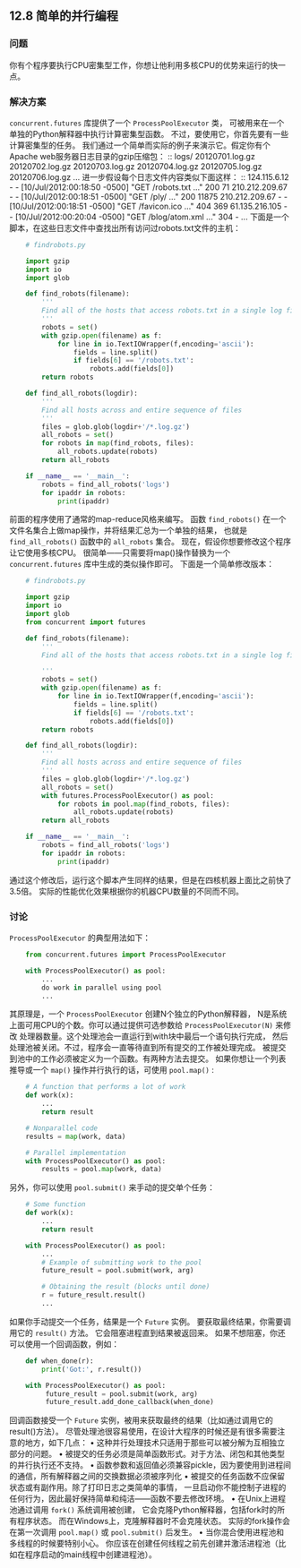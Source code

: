 ## 12.8 简单的并行编程 ##
### 问题 ###
你有个程序要执行CPU密集型工作，你想让他利用多核CPU的优势来运行的快一点。
### 解决方案 ###
``concurrent.futures`` 库提供了一个 ``ProcessPoolExecutor`` 类，
可被用来在一个单独的Python解释器中执行计算密集型函数。
不过，要使用它，你首先要有一些计算密集型的任务。
我们通过一个简单而实际的例子来演示它。假定你有个Apache web服务器日志目录的gzip压缩包：
::
    logs/
       20120701.log.gz
       20120702.log.gz
       20120703.log.gz
       20120704.log.gz
       20120705.log.gz
       20120706.log.gz
       ...
进一步假设每个日志文件内容类似下面这样：
::
    124.115.6.12 - - [10/Jul/2012:00:18:50 -0500] "GET /robots.txt ..." 200 71
    210.212.209.67 - - [10/Jul/2012:00:18:51 -0500] "GET /ply/ ..." 200 11875
    210.212.209.67 - - [10/Jul/2012:00:18:51 -0500] "GET /favicon.ico ..." 404 369
    61.135.216.105 - - [10/Jul/2012:00:20:04 -0500] "GET /blog/atom.xml ..." 304 -
    ...
下面是一个脚本，在这些日志文件中查找出所有访问过robots.txt文件的主机：
```python
    # findrobots.py

    import gzip
    import io
    import glob

    def find_robots(filename):
        '''
        Find all of the hosts that access robots.txt in a single log file
        '''
        robots = set()
        with gzip.open(filename) as f:
            for line in io.TextIOWrapper(f,encoding='ascii'):
                fields = line.split()
                if fields[6] == '/robots.txt':
                    robots.add(fields[0])
        return robots

    def find_all_robots(logdir):
        '''
        Find all hosts across and entire sequence of files
        '''
        files = glob.glob(logdir+'/*.log.gz')
        all_robots = set()
        for robots in map(find_robots, files):
            all_robots.update(robots)
        return all_robots

    if __name__ == '__main__':
        robots = find_all_robots('logs')
        for ipaddr in robots:
            print(ipaddr)

```
前面的程序使用了通常的map-reduce风格来编写。
函数 ``find_robots()`` 在一个文件名集合上做map操作，并将结果汇总为一个单独的结果，
也就是 ``find_all_robots()`` 函数中的 ``all_robots`` 集合。
现在，假设你想要修改这个程序让它使用多核CPU。
很简单——只需要将map()操作替换为一个 ``concurrent.futures`` 库中生成的类似操作即可。
下面是一个简单修改版本：
```python
    # findrobots.py

    import gzip
    import io
    import glob
    from concurrent import futures

    def find_robots(filename):
        '''
        Find all of the hosts that access robots.txt in a single log file

        '''
        robots = set()
        with gzip.open(filename) as f:
            for line in io.TextIOWrapper(f,encoding='ascii'):
                fields = line.split()
                if fields[6] == '/robots.txt':
                    robots.add(fields[0])
        return robots

    def find_all_robots(logdir):
        '''
        Find all hosts across and entire sequence of files
        '''
        files = glob.glob(logdir+'/*.log.gz')
        all_robots = set()
        with futures.ProcessPoolExecutor() as pool:
            for robots in pool.map(find_robots, files):
                all_robots.update(robots)
        return all_robots

    if __name__ == '__main__':
        robots = find_all_robots('logs')
        for ipaddr in robots:
            print(ipaddr)

```
通过这个修改后，运行这个脚本产生同样的结果，但是在四核机器上面比之前快了3.5倍。
实际的性能优化效果根据你的机器CPU数量的不同而不同。
### 讨论 ###
``ProcessPoolExecutor`` 的典型用法如下：
```python
    from concurrent.futures import ProcessPoolExecutor

    with ProcessPoolExecutor() as pool:
        ...
        do work in parallel using pool
        ...

```
其原理是，一个 ``ProcessPoolExecutor`` 创建N个独立的Python解释器，
N是系统上面可用CPU的个数。你可以通过提供可选参数给 ``ProcessPoolExecutor(N)`` 来修改
处理器数量。这个处理池会一直运行到with块中最后一个语句执行完成，
然后处理池被关闭。不过，程序会一直等待直到所有提交的工作被处理完成。
被提交到池中的工作必须被定义为一个函数。有两种方法去提交。
如果你想让一个列表推导或一个 ``map()`` 操作并行执行的话，可使用 ``pool.map()`` :
```python
    # A function that performs a lot of work
    def work(x):
        ...
        return result

    # Nonparallel code
    results = map(work, data)

    # Parallel implementation
    with ProcessPoolExecutor() as pool:
        results = pool.map(work, data)

```
另外，你可以使用 ``pool.submit()`` 来手动的提交单个任务：
```python
    # Some function
    def work(x):
        ...
        return result

    with ProcessPoolExecutor() as pool:
        ...
        # Example of submitting work to the pool
        future_result = pool.submit(work, arg)

        # Obtaining the result (blocks until done)
        r = future_result.result()
        ...

```
如果你手动提交一个任务，结果是一个 ``Future`` 实例。
要获取最终结果，你需要调用它的 ``result()`` 方法。
它会阻塞进程直到结果被返回来。
如果不想阻塞，你还可以使用一个回调函数，例如：
```python
    def when_done(r):
        print('Got:', r.result())

    with ProcessPoolExecutor() as pool:
         future_result = pool.submit(work, arg)
         future_result.add_done_callback(when_done)

```
回调函数接受一个 ``Future`` 实例，被用来获取最终的结果（比如通过调用它的result()方法）。
尽管处理池很容易使用，在设计大程序的时候还是有很多需要注意的地方，如下几点：
• 这种并行处理技术只适用于那些可以被分解为互相独立部分的问题。
• 被提交的任务必须是简单函数形式。对于方法、闭包和其他类型的并行执行还不支持。
• 函数参数和返回值必须兼容pickle，因为要使用到进程间的通信，所有解释器之间的交换数据必须被序列化
• 被提交的任务函数不应保留状态或有副作用。除了打印日志之类简单的事情，
一旦启动你不能控制子进程的任何行为，因此最好保持简单和纯洁——函数不要去修改环境。
• 在Unix上进程池通过调用 ``fork()`` 系统调用被创建，
它会克隆Python解释器，包括fork时的所有程序状态。
而在Windows上，克隆解释器时不会克隆状态。
实际的fork操作会在第一次调用 ``pool.map()`` 或 ``pool.submit()`` 后发生。
• 当你混合使用进程池和多线程的时候要特别小心。
你应该在创建任何线程之前先创建并激活进程池（比如在程序启动的main线程中创建进程池）。
